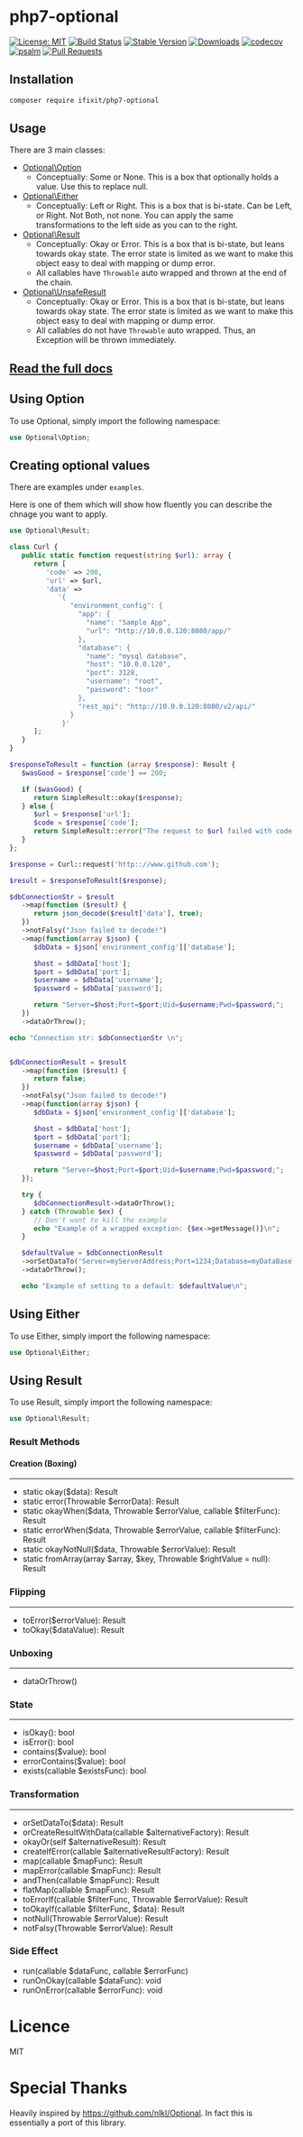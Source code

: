 # php7-optional
[![License: MIT](https://img.shields.io/badge/License-MIT-yellow.svg)](https://opensource.org/licenses/MIT)
[![Build Status](https://travis-ci.org/iFixit/php7-optional.svg?branch=master)](https://travis-ci.org/iFixit/php7-optional)
[![Stable Version](https://img.shields.io/packagist/v/ifixit/php7-optional.svg)](https://packagist.org/packages/ifixit/php7-optional)
[![Downloads](https://img.shields.io/packagist/dm/ifixit/php7-optional.svg)](https://packagist.org/packages/ifixit/php7-optional)
[![codecov](https://codecov.io/gh/iFixit/php7-optional/branch/master/graph/badge.svg)](https://codecov.io/gh/iFixit/php7-optional)
[![psalm](https://shepherd.dev/github/ifixit/php7-optional/coverage.svg)](https://shepherd.dev/github/ifixit/php7-optional)
[![Pull Requests](https://img.shields.io/badge/PRs-welcome-brightgreen.svg?longCache=true)](https://img.shields.io/badge/PRs-welcome-brightgreen.svg?longCache=true)


## Installation

```sh
composer require ifixit/php7-optional
```

## Usage

There are 3 main classes:

* [Optional\Option](https://php7-optional.surge.sh/Optional/Option.html)
   * Conceptually: Some or None. This is a box that optionally holds a value. Use this to replace null.
* [Optional\Either](https://php7-optional.surge.sh/Optional/Either.html)
   * Conceptually: Left or Right. This is a box that is bi-state. Can be Left, or Right. Not Both, not none. You can apply the same transformations to the left side as you can to the right.
* [Optional\Result](https://php7-optional.surge.sh/Optional/Result.html)
   * Conceptually: Okay or Error. This is a box that is bi-state, but leans towards okay state. The error state is limited as we want to make this object easy to deal with mapping or dump error.
   * All callables have `Throwable` auto wrapped and thrown at the end of the chain.
* [Optional\UnsafeResult](https://php7-optional.surge.sh/Optional/UnsafeResult.html)
   * Conceptually: Okay or Error. This is a box that is bi-state, but leans towards okay state. The error state is limited as we want to make this object easy to deal with mapping or dump error.
   * All callables do not have `Throwable` auto wrapped. Thus, an Exception will be thrown immediately.

## [Read the full docs](https://php7-optional.surge.sh/)

## Using Option

To use Optional, simply import the following namespace:

```php
use Optional\Option;
```

## Creating optional values

There are examples under `examples`.

Here is one of them which will show how fluently you can describe the chnage you want to apply.

```php
use Optional\Result;

class Curl {
   public static function request(string $url): array {
      return [
         'code' => 200,
         'url' => $url,
         'data' =>
            '{
               "environment_config": {
                 "app": {
                   "name": "Sample App",
                   "url": "http://10.0.0.120:8080/app/"
                 },
                 "database": {
                   "name": "mysql database",
                   "host": "10.0.0.120",
                   "port": 3128,
                   "username": "root",
                   "password": "toor"
                 },
                 "rest_api": "http://10.0.0.120:8080/v2/api/"
               }
             }'
      ];
   }
}

$responseToResult = function (array $response): Result {
   $wasGood = $response['code'] == 200;

   if ($wasGood) {
      return SimpleResult::okay($response);
   } else {
      $url = $response['url'];
      $code = $response['code'];
      return SimpleResult::error("The request to $url failed with code $code!");
   }
};

$response = Curl::request('http:://www.github.com');

$result = $responseToResult($response);

$dbConnectionStr = $result
   ->map(function ($result) {
      return json_decode($result['data'], true);
   })
   ->notFalsy("Json failed to decode!")
   ->map(function(array $json) {
      $dbData = $json['environment_config']['database'];

      $host = $dbData['host'];
      $port = $dbData['port'];
      $username = $dbData['username'];
      $password = $dbData['password'];

      return "Server=$host;Port=$port;Uid=$username;Pwd=$password;";
   })
   ->dataOrThrow();

echo "Connection str: $dbConnectionStr \n";


$dbConnectionResult = $result
   ->map(function ($result) {
      return false;
   })
   ->notFalsy("Json failed to decode!")
   ->map(function(array $json) {
      $dbData = $json['environment_config']['database'];

      $host = $dbData['host'];
      $port = $dbData['port'];
      $username = $dbData['username'];
      $password = $dbData['password'];

      return "Server=$host;Port=$port;Uid=$username;Pwd=$password;";
   });

   try {
      $dbConnectionResult->dataOrThrow();
   } catch (Throwable $ex) {
      // Don't want to kill the example
      echo "Example of a wrapped exception: {$ex->getMessage()}\n";
   }

   $defaultValue = $dbConnectionResult
   ->orSetDataTo('Server=myServerAddress;Port=1234;Database=myDataBase;Uid=myUsername;Pwd=myPassword;')
   ->dataOrThrow();

   echo "Example of setting to a default: $defaultValue\n";
```

## Using Either

To use Either, simply import the following namespace:

```php
use Optional\Either;
```

## Using Result

To use Result, simply import the following namespace:

```php
use Optional\Result;
```

### Result Methods

#### Creation (Boxing)
---
- static okay($data): Result
- static error(Throwable $errorData): Result
- static okayWhen($data, Throwable $errorValue, callable $filterFunc): Result
- static errorWhen($data, Throwable $errorValue, callable $filterFunc): Result
- static okayNotNull($data, Throwable $errorValue): Result
- static fromArray(array $array, $key, Throwable $rightValue = null): Result

### Flipping
---
- toError($errorValue): Result
- toOkay($dataValue): Result

### Unboxing
---
- dataOrThrow()

### State
---
- isOkay(): bool
- isError(): bool
- contains($value): bool
- errorContains($value): bool
- exists(callable $existsFunc): bool



### Transformation
---
- orSetDataTo($data): Result
- orCreateResultWithData(callable $alternativeFactory): Result
- okayOr(self $alternativeResult): Result
- createIfError(callable $alternativeResultFactory): Result
- map(callable $mapFunc): Result
- mapError(callable $mapFunc): Result
- andThen(callable $mapFunc): Result
- flatMap(callable $mapFunc): Result
- toErrorIf(callable $filterFunc, Throwable $errorValue): Result
- toOkayIf(callable $filterFunc, $data): Result
- notNull(Throwable $errorValue): Result
- notFalsy(Throwable $errorValue): Result

### Side Effect
- run(callable $dataFunc, callable $errorFunc)
- runOnOkay(callable $dataFunc): void
- runOnError(callable $errorFunc): void


# Licence
 MIT


# Special Thanks
Heavily inspired by https://github.com/nlkl/Optional. In fact this is essentially a port of this library.
